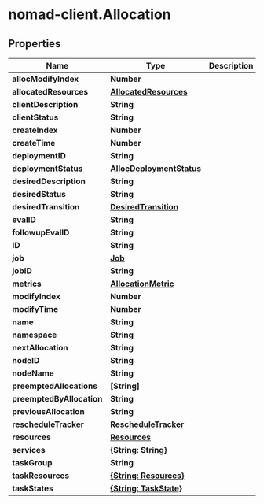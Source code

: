 # nomad-client.Allocation

## Properties

Name | Type | Description | Notes
------------ | ------------- | ------------- | -------------
**allocModifyIndex** | **Number** |  | [optional] 
**allocatedResources** | [**AllocatedResources**](AllocatedResources.md) |  | [optional] 
**clientDescription** | **String** |  | [optional] 
**clientStatus** | **String** |  | [optional] 
**createIndex** | **Number** |  | [optional] 
**createTime** | **Number** |  | [optional] 
**deploymentID** | **String** |  | [optional] 
**deploymentStatus** | [**AllocDeploymentStatus**](AllocDeploymentStatus.md) |  | [optional] 
**desiredDescription** | **String** |  | [optional] 
**desiredStatus** | **String** |  | [optional] 
**desiredTransition** | [**DesiredTransition**](DesiredTransition.md) |  | [optional] 
**evalID** | **String** |  | [optional] 
**followupEvalID** | **String** |  | [optional] 
**ID** | **String** |  | [optional] 
**job** | [**Job**](Job.md) |  | [optional] 
**jobID** | **String** |  | [optional] 
**metrics** | [**AllocationMetric**](AllocationMetric.md) |  | [optional] 
**modifyIndex** | **Number** |  | [optional] 
**modifyTime** | **Number** |  | [optional] 
**name** | **String** |  | [optional] 
**namespace** | **String** |  | [optional] 
**nextAllocation** | **String** |  | [optional] 
**nodeID** | **String** |  | [optional] 
**nodeName** | **String** |  | [optional] 
**preemptedAllocations** | **[String]** |  | [optional] 
**preemptedByAllocation** | **String** |  | [optional] 
**previousAllocation** | **String** |  | [optional] 
**rescheduleTracker** | [**RescheduleTracker**](RescheduleTracker.md) |  | [optional] 
**resources** | [**Resources**](Resources.md) |  | [optional] 
**services** | **{String: String}** |  | [optional] 
**taskGroup** | **String** |  | [optional] 
**taskResources** | [**{String: Resources}**](Resources.md) |  | [optional] 
**taskStates** | [**{String: TaskState}**](TaskState.md) |  | [optional] 


